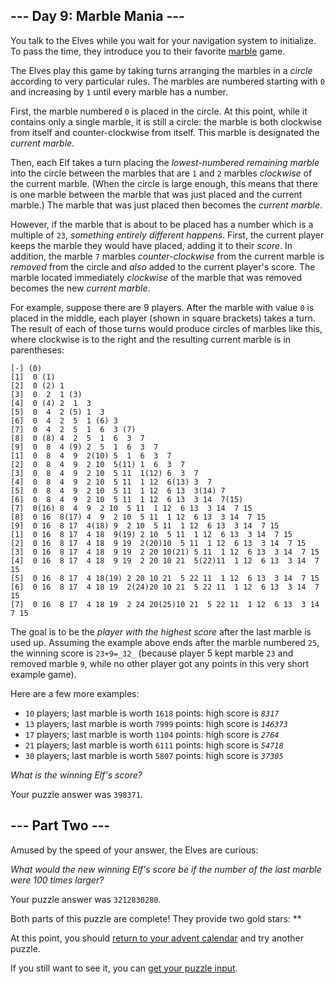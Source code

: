 \--- Day 9: Marble Mania ---
----------------------------

You talk to the Elves while you wait for your navigation system to initialize. To pass the time, they introduce you to their favorite [marble](https://en.wikipedia.org/wiki/Marble_(toy)) game.

The Elves play this game by taking turns arranging the marbles in a _circle_ according to very particular rules. The marbles are numbered starting with `0` and increasing by `1` until every marble has a number.

First, the marble numbered `0` is placed in the circle. At this point, while it contains only a single marble, it is still a circle: the marble is both clockwise from itself and counter-clockwise from itself. This marble is designated the _current marble_.

Then, each Elf takes a turn placing the _lowest-numbered remaining marble_ into the circle between the marbles that are `1` and `2` marbles _clockwise_ of the current marble. (When the circle is large enough, this means that there is one marble between the marble that was just placed and the current marble.) The marble that was just placed then becomes the _current marble_.

However, if the marble that is about to be placed has a number which is a multiple of `23`, _something entirely different happens_. First, the current player keeps the marble they would have placed, adding it to their _score_. In addition, the marble `7` marbles _counter-clockwise_ from the current marble is _removed_ from the circle and _also_ added to the current player's score. The marble located immediately _clockwise_ of the marble that was removed becomes the new _current marble_.

For example, suppose there are 9 players. After the marble with value `0` is placed in the middle, each player (shown in square brackets) takes a turn. The result of each of those turns would produce circles of marbles like this, where clockwise is to the right and the resulting current marble is in parentheses:

    [-] (0)
    [1]  0 (1)
    [2]  0 (2) 1 
    [3]  0  2  1 (3)
    [4]  0 (4) 2  1  3 
    [5]  0  4  2 (5) 1  3 
    [6]  0  4  2  5  1 (6) 3 
    [7]  0  4  2  5  1  6  3 (7)
    [8]  0 (8) 4  2  5  1  6  3  7 
    [9]  0  8  4 (9) 2  5  1  6  3  7 
    [1]  0  8  4  9  2(10) 5  1  6  3  7 
    [2]  0  8  4  9  2 10  5(11) 1  6  3  7 
    [3]  0  8  4  9  2 10  5 11  1(12) 6  3  7 
    [4]  0  8  4  9  2 10  5 11  1 12  6(13) 3  7 
    [5]  0  8  4  9  2 10  5 11  1 12  6 13  3(14) 7 
    [6]  0  8  4  9  2 10  5 11  1 12  6 13  3 14  7(15)
    [7]  0(16) 8  4  9  2 10  5 11  1 12  6 13  3 14  7 15 
    [8]  0 16  8(17) 4  9  2 10  5 11  1 12  6 13  3 14  7 15 
    [9]  0 16  8 17  4(18) 9  2 10  5 11  1 12  6 13  3 14  7 15 
    [1]  0 16  8 17  4 18  9(19) 2 10  5 11  1 12  6 13  3 14  7 15 
    [2]  0 16  8 17  4 18  9 19  2(20)10  5 11  1 12  6 13  3 14  7 15 
    [3]  0 16  8 17  4 18  9 19  2 20 10(21) 5 11  1 12  6 13  3 14  7 15 
    [4]  0 16  8 17  4 18  9 19  2 20 10 21  5(22)11  1 12  6 13  3 14  7 15 
    [5]  0 16  8 17  4 18(19) 2 20 10 21  5 22 11  1 12  6 13  3 14  7 15 
    [6]  0 16  8 17  4 18 19  2(24)20 10 21  5 22 11  1 12  6 13  3 14  7 15 
    [7]  0 16  8 17  4 18 19  2 24 20(25)10 21  5 22 11  1 12  6 13  3 14  7 15
    

The goal is to be the _player with the highest score_ after the last marble is used up. Assuming the example above ends after the marble numbered `25`, the winning score is `23+9=_32_` (because player 5 kept marble `23` and removed marble `9`, while no other player got any points in this very short example game).

Here are a few more examples:

*   `10` players; last marble is worth `1618` points: high score is _`8317`_
*   `13` players; last marble is worth `7999` points: high score is _`146373`_
*   `17` players; last marble is worth `1104` points: high score is _`2764`_
*   `21` players; last marble is worth `6111` points: high score is _`54718`_
*   `30` players; last marble is worth `5807` points: high score is _`37305`_

_What is the winning Elf's score?_

Your puzzle answer was `398371`.

\--- Part Two ---
-----------------

Amused by the speed of your answer, the Elves are curious:

_What would the new winning Elf's score be if the number of the last marble were 100 times larger?_

Your puzzle answer was `3212830280`.

Both parts of this puzzle are complete! They provide two gold stars: \*\*

At this point, you should [return to your advent calendar](/2018) and try another puzzle.

If you still want to see it, you can [get your puzzle input](9/input).
